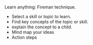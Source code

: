 Learn anything:
Fireman technique.
- Select a skill or topic to learn.
- Find key concepts of the topic or skill.
- explain the concept to a child.
- Mind map your ideas
- Action steps

